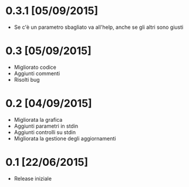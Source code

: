 # 0.3.1 [05/09/2015]
 - Se c'è un parametro sbagliato va all'help, anche se gli altri sono giusti

# 0.3 [05/09/2015]
 - Migliorato codice
 - Aggiunti commenti
 - Risolti bug 


# 0.2 [04/09/2015]
 - Migliorata la grafica
 - Aggiunti parametri in stdin
 - Aggiunti controlli su stdin
 - Migliorata la gestione degli aggiornamenti
 
# 0.1 [22/06/2015]
 - Release iniziale
